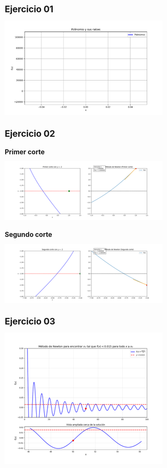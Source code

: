 # Ejercicio 01
![alt text](polynomial_animation.gif)

# Ejercicio 02
## Primer corte
![alt text](gif_ejer_2.gif)
## Segundo corte
![alt text](gif_2_2.gif)
# Ejercicio 03
![alt text](gif3.gif)